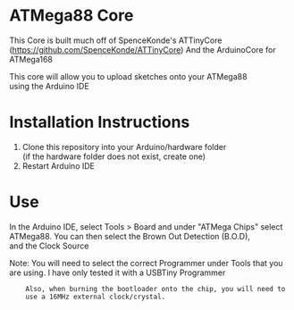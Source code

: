 # ATMega88 Core

This Core is built much off of SpenceKonde's ATTinyCore
(https://github.com/SpenceKonde/ATTinyCore)
And the ArduinoCore for ATMega168  

This core will allow you to upload sketches onto your ATMega88  
using the Arduino IDE

# Installation Instructions
1)  Clone this repository into your Arduino/hardware folder  
    (if the hardware folder does not exist, create one)
2)  Restart Arduino IDE

# Use
In the Arduino IDE, select Tools > Board and under "ATMega Chips" 
select ATMega88. You can then select the Brown Out Detection (B.O.D),  
and the Clock Source

Note:   You will need to select the correct Programmer under Tools that you  
        are using. I have only tested it with a USBTiny Programmer

        Also, when burning the bootloader onto the chip, you will need to  
        use a 16MHz external clock/crystal.
